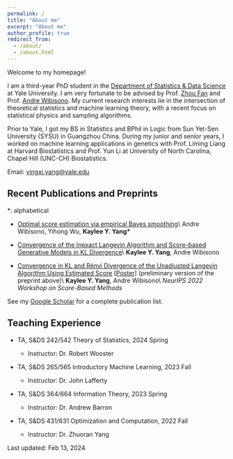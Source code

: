 ```yaml
---
permalink: /
title: "About me"
excerpt: "About me"
author_profile: true
redirect_from: 
  - /about/
  - /about.html
---
```


Welcome to my homepage!

I am a third-year PhD student in the [Department of Statistics & Data Science](https://statistics.yale.edu/) at Yale University. I am very fortunate to be advised by Prof. [Zhou Fan](http://www.stat.yale.edu/~zf59/) and Prof. [Andre Wibisono](http://www.cs.yale.edu/homes/wibisono). My current research interests lie in the intersection of theoretical statistics and machine learning theory, with a recent focus on statistical physics and sampling algorithms.

Prior to Yale, I got my BS in Statistics and BPhil in Logic from Sun Yet-Sen University (SYSU) in Guangzhou China. During my junior and senior years, I worked on machine learning applications in genetics with Prof. Liming Liang at Harvard Biostatistics and Prof. Yun Li at University of North Carolina, Chapel Hill (UNC-CH) Biostatistics.

Email: yingxi.yang@yale.edu

## Recent Publications and Preprints

\*: alphabetical

* [Optimal score estimation via empirical Bayes smoothing](https://arxiv.org/abs/2402.07747)\\
  Andre Wibisono, Yihong Wu, **Kaylee Y. Yang\***

* [Convergence of the Inexact Langevin Algorithm and Score-based Generative Models in KL Divergence](https://arxiv.org/abs/2211.01512)\\
  **Kaylee Y. Yang**, Andre Wibisono

* [Convergence in KL and Rényi Divergence of the Unadjusted Langevin Algorithm Using Estimated Score](https://openreview.net/forum?id=RSNMAMiPFTM) [[Poster]](https://drive.google.com/file/d/1iyphWtcgMVUJA3lH5SSGDO0AUl7jb_ql/view?usp=share_link) (preliminary version of the preprint above)\\
  **Kaylee Y. Yang**, Andre Wibisono\\
  *NeurIPS 2022 Workshop on Score-Based Methods*

See my [Google Scholar](https://scholar.google.com/citations?user=TK2i1iYAAAAJ&hl=en) for a complete publication list.

<!-- ### ML applications in genetics
(I use my Chinese first name Yingxi for works in this section which were done during my undergraduate study.)
* [MagicalRsq: Machine-learning-based Genotype Imputation Quality Calibration](https://www.sciencedirect.com/science/article/pii/S0002929722004128)\\
  Quan Sun, **Yingxi Yang**, Jonathan D. Rosen, Min-Zhi Jiang, Jiawen Chen, Weifang Liu, Jia Wen, Laura M. Raffield, Rhonda G. Pace, Yi-Hui Zhou, Fred A. Wright, Scott M. Blackman, Michael J. Bamshad, Ronald L. Gibson, Garry R. Cutting, Michael R. Knowles, Daniel R. Schrider, Christian Fuchsberger, Yun Li (2022)\\
  *American Journal of Human Genetics, 109(11), 1986–1997.*
  
* [eSCAN: Scan Regulatory Regions for Aggregate Association Testing using Whole Genome Sequencing Data](https://academic.oup.com/bib/article-abstract/23/1/bbab497/6457165?redirectedFrom=fulltext)\\
  **Yingxi Yang**, Yuchen Yang, Le Huang, Jai G. Broome, Adolfo Correa, Alexander Reiner, NHLBI Trans-Omics for Precision Medicine (TOPMed) Consortium, Laura M. Raffield, Yun Li\\
  *Briefings in Bioinformatics, December 2021*
 -->

## Teaching Experience

* TA, S&DS 242/542 Theory of Statistics, 2024 Spring
  * Instructor: Dr. Robert Wooster

* TA, S&DS 265/565 Introductory Machine Learning, 2023 Fall
  * Instructor: Dr. John Lafferty

* TA, S&DS 364/664 Information Theory, 2023 Spring
  * Instructor: Dr. Andrew Barron

* TA, S&DS 431/631 Optimization and Computation, 2022 Fall
  * Instructor: Dr. Zhuoran Yang
  
Last updated: Feb 13, 2024